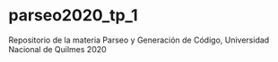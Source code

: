 # parseo2020_tp_1
Repositorio de la materia Parseo y Generación de Código, Universidad Nacional de Quilmes 2020
